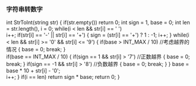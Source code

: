 ### 字符串转数字
int StrToInt(string str) 
{
    if(str.empty())    return 0;
    int sign = 1, base = 0;
    int len = str.length(), i = 0;
    while(i < len && str[i] == ' ')    
        i++;
    if(str[i] == '-' || str[i] == '+')
    {
        sign = (str[i] == '+') ? 1 : -1;
        i++;
    }
    while(i < len && str[i] >= '0' && str[i] <= '9')
    {
        if(base > INT_MAX / 10) //考虑越界的情况
        {
            base = 0;
            break;
        }    
        if(base == INT_MAX / 10)
        {
            if(sign == 1 && str[i] > '7')   //正数越界
            {
                base = 0;
                break;
            }
            if(sign == -1 && str[i] > '8')  //负数越界
            {
                base = 0;
                break;
            }
        }
        base = base * 10 + str[i] - '0';   
        i++;
    }
    if(i == len)
        return sign * base;
    return 0;
}